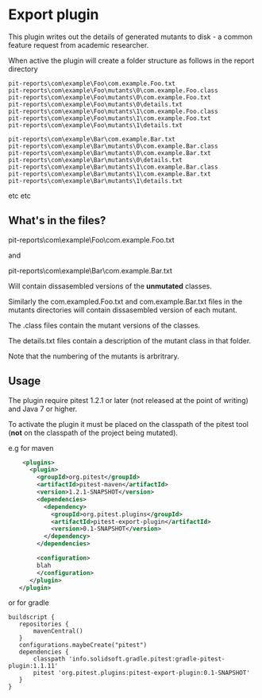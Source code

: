 # Export plugin

This plugin writes out the details of generated mutants to disk - a common feature request from academic researcher.

When active the plugin will create a folder structure as follows in the report directory

```
pit-reports\com\example\Foo\com.example.Foo.txt
pit-reports\com\example\Foo\mutants\0\com.example.Foo.class
pit-reports\com\example\Foo\mutants\0\com.example.Foo.txt
pit-reports\com\example\Foo\mutants\0\details.txt
pit-reports\com\example\Foo\mutants\1\com.example.Foo.class
pit-reports\com\example\Foo\mutants\1\com.example.Foo.txt
pit-reports\com\example\Foo\mutants\1\details.txt

pit-reports\com\example\Bar\com.example.Bar.txt
pit-reports\com\example\Bar\mutants\0\com.example.Bar.class
pit-reports\com\example\Bar\mutants\0\com.example.Bar.txt
pit-reports\com\example\Bar\mutants\0\details.txt
pit-reports\com\example\Bar\mutants\1\com.example.Bar.class
pit-reports\com\example\Bar\mutants\1\com.example.Bar.txt
pit-reports\com\example\Bar\mutants\1\details.txt
```
etc etc


## What's in the files?

pit-reports\com\example\Foo\com.example.Foo.txt

and

pit-reports\com\example\Bar\com.example.Bar.txt

Will contain dissasembled versions of the **unmutated** classes.

Similarly the com.exampled.Foo.txt and com.example.Bar.txt files in the mutants directories will contain dissasembled version of each mutant.

The .class files contain the mutant versions of the classes.

The details.txt files contain a description of the mutant class in that folder.

Note that the numbering of the mutants is arbritrary.

## Usage

The plugin require pitest 1.2.1 or later (not released at the point of writing) and Java 7 or higher.

To activate the plugin it must be placed on the classpath of the pitest tool (**not** on the classpath of the project being mutated).

e.g for maven

```xml
    <plugins>
      <plugin>
        <groupId>org.pitest</groupId>
        <artifactId>pitest-maven</artifactId>
        <version>1.2.1-SNAPSHOT</version>
        <dependencies>
          <dependency>
            <groupId>org.pitest.plugins</groupId>
            <artifactId>pitest-export-plugin</artifactId>
            <version>0.1-SNAPSHOT</version>
          </dependency>
        </dependencies>

        <configuration>
		blah
        </configuration>
      </plugin>
   </plugin>
```

or for gradle

```
buildscript {
   repositories {
       mavenCentral()
   }
   configurations.maybeCreate("pitest")
   dependencies {
       classpath 'info.solidsoft.gradle.pitest:gradle-pitest-plugin:1.1.11'
       pitest 'org.pitest.plugins:pitest-export-plugin:0.1-SNAPSHOT'
   }
}
```

